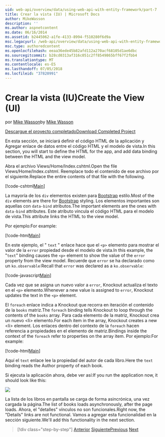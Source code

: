 ```yaml
---
uid: web-api/overview/data/using-web-api-with-entity-framework/part-7
title: Crear la vista (IU) | Microsoft Docs
author: MikeWasson
description: ''
ms.author: aspnetcontent
ms.date: 06/16/2014
ms.assetid: b2445062-a1fe-4133-8994-f510280f6d9a
msc.legacyurl: /web-api/overview/data/using-web-api-with-entity-framework/part-7
msc.type: authoredcontent
ms.openlocfilehash: eeaa36ede45b82afd112a270acf68105d1ae6dbc
ms.sourcegitcommit: b28cd0313af316c051c2ff8549865bff67f2fbb4
ms.translationtype: MT
ms.contentlocale: es-ES
ms.lasthandoff: 07/05/2018
ms.locfileid: "37820991"
---
```

<a name="create-the-view-ui"></a><span data-ttu-id="52633-102">Crear la vista (IU)</span><span class="sxs-lookup"><span data-stu-id="52633-102">Create the View (UI)</span></span>
====================
<span data-ttu-id="52633-103">por [Mike Wasson](https://github.com/MikeWasson)</span><span class="sxs-lookup"><span data-stu-id="52633-103">by [Mike Wasson](https://github.com/MikeWasson)</span></span>

[<span data-ttu-id="52633-104">Descargue el proyecto completado</span><span class="sxs-lookup"><span data-stu-id="52633-104">Download Completed Project</span></span>](https://github.com/MikeWasson/BookService)

<span data-ttu-id="52633-105">En esta sección, se iniciará definir el código HTML de la aplicación y Agregar enlace de datos entre el código HTML y el modelo de vista.</span><span class="sxs-lookup"><span data-stu-id="52633-105">In this section, you will start to define the HTML for the app, and add data binding between the HTML and the view model.</span></span>

<span data-ttu-id="52633-106">Abra el archivo Views/Home/Index.cshtml.</span><span class="sxs-lookup"><span data-stu-id="52633-106">Open the file Views/Home/Index.cshtml.</span></span> <span data-ttu-id="52633-107">Reemplace todo el contenido de ese archivo por el siguiente.</span><span class="sxs-lookup"><span data-stu-id="52633-107">Replace the entire contents of that file with the following.</span></span>

[!code-cshtml[Main](part-7/samples/sample1.cshtml)]

<span data-ttu-id="52633-108">La mayoría de los `div` elementos existen para [Bootstrap](http://getbootstrap.com/) estilo.</span><span class="sxs-lookup"><span data-stu-id="52633-108">Most of the `div` elements are there for [Bootstrap](http://getbootstrap.com/) styling.</span></span> <span data-ttu-id="52633-109">Los elementos importantes son aquellas con `data-bind` atributos.</span><span class="sxs-lookup"><span data-stu-id="52633-109">The important elements are the ones with `data-bind` attributes.</span></span> <span data-ttu-id="52633-110">Este atributo vincula el código HTML para el modelo de vista.</span><span class="sxs-lookup"><span data-stu-id="52633-110">This attribute links the HTML to the view model.</span></span>

<span data-ttu-id="52633-111">Por ejemplo:</span><span class="sxs-lookup"><span data-stu-id="52633-111">For example:</span></span>

[!code-html[Main](part-7/samples/sample2.html)]

<span data-ttu-id="52633-112">En este ejemplo, el &quot; `text` &quot; enlace hace que el `<p>` elemento para mostrar el valor de la `error` propiedad desde el modelo de vista.</span><span class="sxs-lookup"><span data-stu-id="52633-112">In this example, the &quot;`text`&quot; binding causes the `<p>` element to show the value of the `error` property from the view model.</span></span> <span data-ttu-id="52633-113">Recuerde que `error` se ha declarado como un `ko.observable`:</span><span class="sxs-lookup"><span data-stu-id="52633-113">Recall that `error` was declared as a `ko.observable`:</span></span>

[!code-javascript[Main](part-7/samples/sample3.js)]

<span data-ttu-id="52633-114">Cada vez que se asigna un nuevo valor a `error`, Knockout actualiza el texto en el `<p>` elemento.</span><span class="sxs-lookup"><span data-stu-id="52633-114">Whenever a new value is assigned to `error`, Knockout updates the text in the `<p>` element.</span></span>

<span data-ttu-id="52633-115">El `foreach` enlace indica a Knockout que recorra en iteración el contenido de la `books` matriz.</span><span class="sxs-lookup"><span data-stu-id="52633-115">The `foreach` binding tells Knockout to loop through the contents of the `books` array.</span></span> <span data-ttu-id="52633-116">Para cada elemento de la matriz, Knockout crea un nuevo &lt;li&gt; elemento.</span><span class="sxs-lookup"><span data-stu-id="52633-116">For each item in the array, Knockout creates a new &lt;li&gt; element.</span></span> <span data-ttu-id="52633-117">Los enlaces dentro del contexto de la `foreach` hacen referencia a propiedades en el elemento de matriz.</span><span class="sxs-lookup"><span data-stu-id="52633-117">Bindings inside the context of the `foreach` refer to properties on the array item.</span></span> <span data-ttu-id="52633-118">Por ejemplo:</span><span class="sxs-lookup"><span data-stu-id="52633-118">For example:</span></span>

[!code-html[Main](part-7/samples/sample4.html)]

<span data-ttu-id="52633-119">Aquí el `text` enlace lee la propiedad del autor de cada libro.</span><span class="sxs-lookup"><span data-stu-id="52633-119">Here the `text` binding reads the Author property of each book.</span></span>

<span data-ttu-id="52633-120">Si ejecuta la aplicación ahora, debe ver así:</span><span class="sxs-lookup"><span data-stu-id="52633-120">If you run the application now, it should look like this:</span></span>

![](part-7/_static/image1.png)

<span data-ttu-id="52633-121">La lista de los libros en pantalla se carga de forma asincrónica, una vez cargada la página.</span><span class="sxs-lookup"><span data-stu-id="52633-121">The list of books loads asynchronously, after the page loads.</span></span> <span data-ttu-id="52633-122">Ahora, el &quot;detalles&quot; vínculos no son funcionales.</span><span class="sxs-lookup"><span data-stu-id="52633-122">Right now, the &quot;Details&quot; links are not functional.</span></span> <span data-ttu-id="52633-123">Vamos a agregar esta funcionalidad en la sección siguiente.</span><span class="sxs-lookup"><span data-stu-id="52633-123">We'll add this functionality in the next section.</span></span>

> [!div class="step-by-step"]
> <span data-ttu-id="52633-124">[Anterior](part-6.md)
> [Siguiente](part-8.md)</span><span class="sxs-lookup"><span data-stu-id="52633-124">[Previous](part-6.md)
[Next](part-8.md)</span></span>
